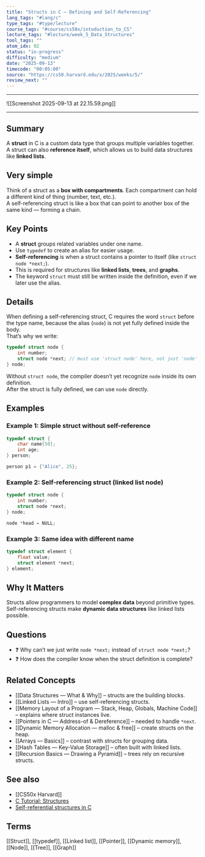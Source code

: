 ```yaml
---
title: "Structs in C — Defining and Self-Referencing"
lang_tags: "#lang/c"
type_tags: "#type/lecture"
course_tags: "#course/cs50x/intoduction_to_CS"
lecture_tags: "#lecture/week_5_Data_Structures"
tool_tags: ""
atom_idx: 02
status: "in-progress"
difficulty: "medium"
date: "2025-09-13"
timecode: "00:05:00"
source: "https://cs50.harvard.edu/x/2025/weeks/5/"
review_next: ""
---
```


---


![[Screenshot 2025-09-13 at 22.15.59.png]]

---

## Summary
A **struct** in C is a custom data type that groups multiple variables together.  
A struct can also **reference itself**, which allows us to build data structures like **linked lists**.

## Very simple
Think of a struct as a **box with compartments**. Each compartment can hold a different kind of thing (number, text, etc.).  
A self-referencing struct is like a box that can point to another box of the same kind — forming a chain.

## Key Points
- A **struct** groups related variables under one name.  
- Use `typedef` to create an alias for easier usage.  
- **Self-referencing** is when a struct contains a pointer to itself (like `struct node *next;`).  
- This is required for structures like **linked lists**, **trees**, and **graphs**.  
- The keyword `struct` must still be written inside the definition, even if we later use the alias.

## Details
When defining a self-referencing struct, C requires the word `struct` before the type name, because the alias (`node`) is not yet fully defined inside the body.  
That’s why we write:

```c
typedef struct node {
    int number;
    struct node *next; // must use 'struct node' here, not just 'node'
} node;
```

Without `struct node`, the compiler doesn’t yet recognize `node` inside its own definition.  
After the struct is fully defined, we can use `node` directly.

## Examples
### Example 1: Simple struct without self-reference
```c
typedef struct {
    char name[50];
    int age;
} person;

person p1 = {"Alice", 25};
```

### Example 2: Self-referencing struct (linked list node)
```c
typedef struct node {
    int number;
    struct node *next;
} node;

node *head = NULL;
```

### Example 3: Same idea with different name
```c
typedef struct element {
    float value;
    struct element *next;
} element;
```

## **Why It Matters**
Structs allow programmers to model **complex data** beyond primitive types.  
Self-referencing structs make **dynamic data structures** like linked lists possible.

## Questions
- ❓ Why can’t we just write `node *next;` instead of `struct node *next;`?
- ❓ How does the compiler know when the struct definition is complete?

## Related Concepts
- [[Data Structures — What & Why]] – structs are the building blocks.  
- [[Linked Lists — Intro]] – use self-referencing structs.  
- [[Memory Layout of a Program — Stack, Heap, Globals, Machine Code]] – explains where struct instances live.  
- [[Pointers in C — Address-of & Dereference]] – needed to handle `*next`.  
- [[Dynamic Memory Allocation — malloc & free]] – create structs on the heap.  
- [[Arrays — Basics]] – contrast with structs for grouping data.  
- [[Hash Tables — Key-Value Storage]] – often built with linked lists.  
- [[Recursion Basics — Drawing a Pyramid]] – trees rely on recursive structs.

## See also
- [[CS50x Harvard]]  
- [C Tutorial: Structures](https://www.programiz.com/c-programming/c-structures)  
- [Self-referential structures in C](https://www.geeksforgeeks.org/self-referential-structures/)  

## Terms
[[Struct]], [[typedef]], [[Linked list]], [[Pointer]], [[Dynamic memory]], [[Node]], [[Tree]], [[Graph]]
